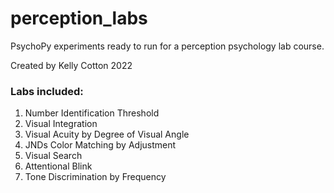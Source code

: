 # perception_labs

PsychoPy experiments ready to run for a perception psychology lab course. 

Created by Kelly Cotton 2022


### Labs included:
 1. Number Identification Threshold 
 1. Visual Integration
 1. Visual Acuity by Degree of Visual Angle 
 1. JNDs Color Matching by Adjustment 
 1. Visual Search 
 1. Attentional Blink 
 1. Tone Discrimination by Frequency
